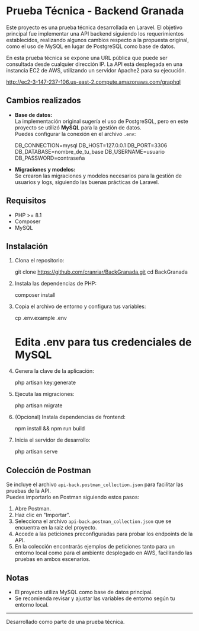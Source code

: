 # Prueba Técnica - Backend Granada

Este proyecto es una prueba técnica desarrollada en Laravel. El objetivo principal fue implementar una API backend siguiendo los requerimientos establecidos, realizando algunos cambios respecto a la propuesta original, como el uso de MySQL en lugar de PostgreSQL como base de datos.

En esta prueba técnica se expone una URL pública que puede ser consultada desde cualquier dirección IP. La API está desplegada en una instancia EC2 de AWS, utilizando un servidor Apache2 para su ejecución.

http://ec2-3-147-237-106.us-east-2.compute.amazonaws.com/graphql

## Cambios realizados

- **Base de datos:**  
  La implementación original sugería el uso de PostgreSQL, pero en este proyecto se utilizó **MySQL** para la gestión de datos.  
  Puedes configurar la conexión en el archivo `.env`:

  
  DB_CONNECTION=mysql
  DB_HOST=127.0.0.1
  DB_PORT=3306
  DB_DATABASE=nombre_de_tu_base
  DB_USERNAME=usuario
  DB_PASSWORD=contraseña
  

- **Migraciones y modelos:**  
  Se crearon las migraciones y modelos necesarios para la gestión de usuarios y logs, siguiendo las buenas prácticas de Laravel.

## Requisitos

- PHP >= 8.1
- Composer
- MySQL

## Instalación

1. Clona el repositorio:
   
   git clone https://github.com/cranriar/BackGranada.git
   cd BackGranada
   

2. Instala las dependencias de PHP:
   
   composer install
   

3. Copia el archivo de entorno y configura tus variables:
   
   cp .env.example .env
   # Edita .env para tus credenciales de MySQL
   

4. Genera la clave de la aplicación:
   
   php artisan key:generate
   

5. Ejecuta las migraciones:
   
   php artisan migrate
   

6. (Opcional) Instala dependencias de frontend:
   
   npm install && npm run build
   

7. Inicia el servidor de desarrollo:
   
   php artisan serve

## Colección de Postman

Se incluye el archivo `api-back.postman_collection.json` para facilitar las pruebas de la API.  
Puedes importarlo en Postman siguiendo estos pasos:

1. Abre Postman.
2. Haz clic en "Importar".
3. Selecciona el archivo `api-back.postman_collection.json` que se encuentra en la raíz del proyecto.
4. Accede a las peticiones preconfiguradas para probar los endpoints de la API.
5. En la colección encontrarás ejemplos de peticiones tanto para un entorno local como para el ambiente desplegado en AWS, facilitando las pruebas en ambos escenarios.


## Notas

- El proyecto utiliza MySQL como base de datos principal.
- Se recomienda revisar y ajustar las variables de entorno según tu entorno local.

---

Desarrollado como parte de una prueba técnica.